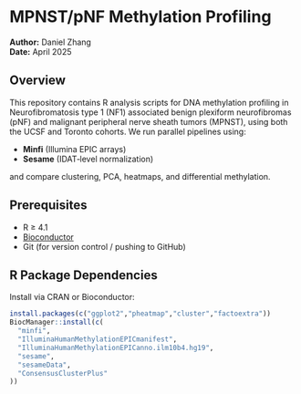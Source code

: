 # MPNST/pNF Methylation Profiling

**Author:** Daniel Zhang  
**Date:** April 2025

## Overview

This repository contains R analysis scripts for DNA methylation profiling in Neurofibromatosis type 1 (NF1) associated benign plexiform neurofibromas (pNF) and malignant peripheral nerve sheath tumors (MPNST), using both the UCSF and Toronto cohorts.  We run parallel pipelines using:

- **Minfi** (Illumina EPIC arrays)  
- **Sesame** (IDAT‐level normalization)  

and compare clustering, PCA, heatmaps, and differential methylation.

## Prerequisites

- R ≥ 4.1  
- [Bioconductor](https://bioconductor.org/)  
- Git (for version control / pushing to GitHub)

## R Package Dependencies

Install via CRAN or Bioconductor:

```r
install.packages(c("ggplot2","pheatmap","cluster","factoextra"))
BiocManager::install(c(
  "minfi",
  "IlluminaHumanMethylationEPICmanifest",
  "IlluminaHumanMethylationEPICanno.ilm10b4.hg19",
  "sesame",
  "sesameData",
  "ConsensusClusterPlus"
))
